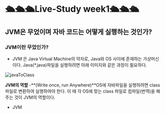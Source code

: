 # 🛳🛳🛳Live-Study week1🛳🛳🛳
## **JVM은 무었이며 자바 코드는 어떻게 실행하는 것인가?**
### JVM이란 무었인가?
 - JVM 은 Java Virtual Machine의 약자로, Java와 OS 사이에 존재하는 가상머신이다. Java(*.java)파일을 실행하려면 아래 이미지와 같은 과정이 필요하다.

  ![javaToClass](https://media.vlpt.us/images/ggob_2/post/5fc85906-7d89-4894-b436-a6b537f36f54/KakaoTalk_20201117_010013529.jpg)

 **JVM의 역할**
 -**(Write once, run Anywhere)**OS에 자바파일을 실행하려면 class파일로 변환하여 실행하여야 한다. 이 때 각 OS에 맞는 class 파일로 컴파일(번역)을 해주는 것이 JVM의 역할이다.

 - JVM


 
